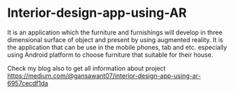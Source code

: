 # Interior-design-app-using-AR
It is an application which the furniture and furnishings will develop in three dimensional surface of object and present by using augmented reality. It is the application that can be use in the mobile phones, tab and etc. especially using Android platform to choose furniture that suitable for their house.

Check my blog also to get all information about project https://medium.com/@gansawant07/interior-design-app-using-ar-6957cecdf1da
